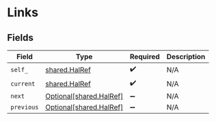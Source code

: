 # Links


## Fields

| Field                                                    | Type                                                     | Required                                                 | Description                                              |
| -------------------------------------------------------- | -------------------------------------------------------- | -------------------------------------------------------- | -------------------------------------------------------- |
| `self_`                                                  | [shared.HalRef](../../models/shared/halref.md)           | :heavy_check_mark:                                       | N/A                                                      |
| `current`                                                | [shared.HalRef](../../models/shared/halref.md)           | :heavy_check_mark:                                       | N/A                                                      |
| `next`                                                   | [Optional[shared.HalRef]](../../models/shared/halref.md) | :heavy_minus_sign:                                       | N/A                                                      |
| `previous`                                               | [Optional[shared.HalRef]](../../models/shared/halref.md) | :heavy_minus_sign:                                       | N/A                                                      |